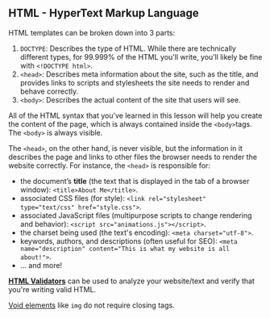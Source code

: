 ## HTML - HyperText Markup Language
HTML templates can be broken down into 3 parts:

1. `DOCTYPE`: Describes the type of HTML. While there are technically different types, for 99.999% of the HTML you'll write, you’ll likely be fine with `<!DOCTYPE html>`.
2. `<head>`: Describes meta information about the site, such as the title, and provides links to scripts and stylesheets the site needs to render and behave correctly.
3. `<body>`: Describes the actual content of the site that users will see.

All of the HTML syntax that you’ve learned in this lesson will help you create the content of the page, which is always contained inside the  `<body>`tags. The `<body>` is always visible. <br>

The `<head>`, on the other hand, is never visible, but the information in it describes the page and links to other files the browser needs to render the website correctly. For instance, the `<head>` is responsible for:
- the document’s **title** (the text that is displayed in the tab of a browser window): `<title>About Me</title>`.
- associated CSS files (for style): `<link rel="stylesheet" type="text/css" href="style.css">`.
- associated JavaScript files (multipurpose scripts to change rendering and behavior): `<script src="animations.js"></script>`.
- the charset being used (the text's encoding): `<meta charset="utf-8">`.
- keywords, authors, and descriptions (often useful for SEO): `<meta name="description" content="This is what my website is all about!">`.
- … and more!

[**HTML Validators**](https://validator.w3.org/#validate_by_uri) can be used to analyze your website/text and verify that you're writing valid HTML. <br>

[Void elements](https://html.spec.whatwg.org/multipage/syntax.html#void-elements) like `img` do not require closing tags.